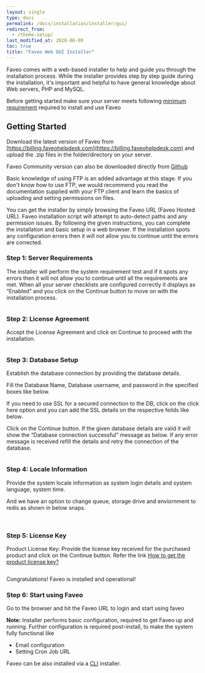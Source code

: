 ```yaml
---
layout: single
type: docs
permalink: /docs/installation/installer/gui/
redirect_from:
  - /theme-setup/
last_modified_at: 2020-06-09
toc: true
title: "Faveo Web GUI Installer"
---
```


Faveo comes with a web-based installer to help and guide you through the installation process. While the installer provides step by step guide during the installation, it's important and helpful to have general knowledge about Web servers, PHP and MySQL.

Before getting started make sure your server meets following [minimum requirement](/docs/system-requirement/requirement/) required to install and use Faveo

<a id="getting-started" name="getting-started"></a>
## Getting Started

Download the latest version of Faveo from [https://billing.faveohelpdesk.com](https://billing.faveohelpdesk.com) and upload the .zip files in the folder/directory on your server.

Faveo Community version can also be downloaded directly from [Github](https://github.com/ladybirdweb/faveo-helpdesk)

Basic knowledge of using FTP is an added advantage at this stage. If you don't know how to use FTP, we would recommend you read the documentation supplied with your FTP client and learn the basics of uploading and setting permissions on files. 

You can get the installer by simply browsing the Faveo URL (Faveo Hosted URL). Faveo installation script will attempt to auto-detect paths and any permission issues. By following the given instructions, you can complete the installation and basic setup in a web browser. If the installation spots any configuration errors then it will not allow you to continue until the errors are corrected.

<a id="step1" name="step1"></a>
### Step 1: Server Requirements

The installer will perform the system requirement test and if it spots any errors then it will not allow you to continue until all the requirements are met. When all your server checklists are configured correctly it displays as “Enabled” and you click on the Continue button to move on with the installation process.

<img src="https://github.com/ladybirdweb/faveo-server-images/blob/master/_docs/installation/providers/enterprise/GUI-images/probe-page.png?raw=true" alt="" />
    
<a id="step2" name="step2"></a>
### Step 2: License Agreement

Accept the License Agreement and click on Continue to proceed with the installation.

<img src="https://github.com/ladybirdweb/faveo-server-images/blob/master/_docs/installation/providers/enterprise/GUI-images/license.png?raw=true" alt="" />

<a id="step3" name="step3"></a>    
### Step 3: Database Setup

Establish the database connection by providing the database details.

Fill the Database Name, Database username, and password in the specified boxes like below.
<img src="https://github.com/ladybirdweb/faveo-server-images/blob/master/_docs/installation/providers/enterprise/GUI-images/Db-normal.png?raw=true" alt="" />

If you need to use SSL for a secured connection to the DB, click on the click here option and you can add the SSL details on the respective feilds like below.
<img src="https://github.com/ladybirdweb/faveo-server-images/blob/master/_docs/installation/providers/enterprise/GUI-images/db-ssl.png?raw=true" alt="" />

Click on the Continue button. If the given database details are valid it will show the “Database connection successful” message as below. If any error message is received refill the details and retry the connection of the database.

<img src="https://github.com/ladybirdweb/faveo-server-images/blob/master/_docs/installation/providers/enterprise/GUI-images/Db-complition.png?raw=true" alt="" />


<a id="step4" name="step4"></a>
### Step 4: Locale Information

Provide the system locale information as system login details and system language, system time.
<img src="https://github.com/ladybirdweb/faveo-server-images/blob/master/_docs/installation/providers/enterprise/GUI-images/user-create.png?raw=true" alt="" />

And we have an option to change queue, storage drive and enviornment to redis as shown in below snaps.

<img src="https://github.com/ladybirdweb/faveo-server-images/blob/master/_docs/installation/providers/enterprise/GUI-images/RDS-cache.png?raw=true" alt="" />

<img src="https://github.com/ladybirdweb/faveo-server-images/blob/master/_docs/installation/providers/enterprise/GUI-images/environment-options.png?raw=true" alt="" />

<a id="step5" name="step5"></a>
### Step 5: License Key

Product License Key: Provide the license key received for the purchased product and click on the Continue button. Refer the link [How to get the product license key?](/docs/helpers/license-key)

<img src="https://github.com/ladybirdweb/faveo-server-images/blob/master/_docs/installation/providers/enterprise/GUI-images/license-code.png?raw=true" alt="" />
    
Congratulations! Faveo is installed and operational!

<a id="step6" name="step6"></a>
### Step 6: Start using Faveo

Go to the browser and hit the Faveo URL to login and start using faveo
<img src="https://github.com/ladybirdweb/faveo-server-images/blob/master/_docs/installation/providers/enterprise/GUI-images/faveo-login.png?raw=true" alt="" />

**Note:** Installer performs basic configuration, required to get Faveo up and running. Further configuration is required post-install, to make the system fully functional like
- Email configuration
- Setting Cron Job URL

Faveo can be also installed via a [CLI](/docs/installation/installer/cli) installer. 

